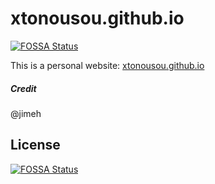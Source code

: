 # xtonousou.github.io
[![FOSSA Status](https://app.fossa.io/api/projects/git%2Bgithub.com%2Fxtonousou%2Fxtonousou.github.io.svg?type=shield)](https://app.fossa.io/projects/git%2Bgithub.com%2Fxtonousou%2Fxtonousou.github.io?ref=badge_shield)


This is a personal website: [xtonousou.github.io](https://xtonousou.github.io/)

##### Credit
@jimeh


## License
[![FOSSA Status](https://app.fossa.io/api/projects/git%2Bgithub.com%2Fxtonousou%2Fxtonousou.github.io.svg?type=large)](https://app.fossa.io/projects/git%2Bgithub.com%2Fxtonousou%2Fxtonousou.github.io?ref=badge_large)